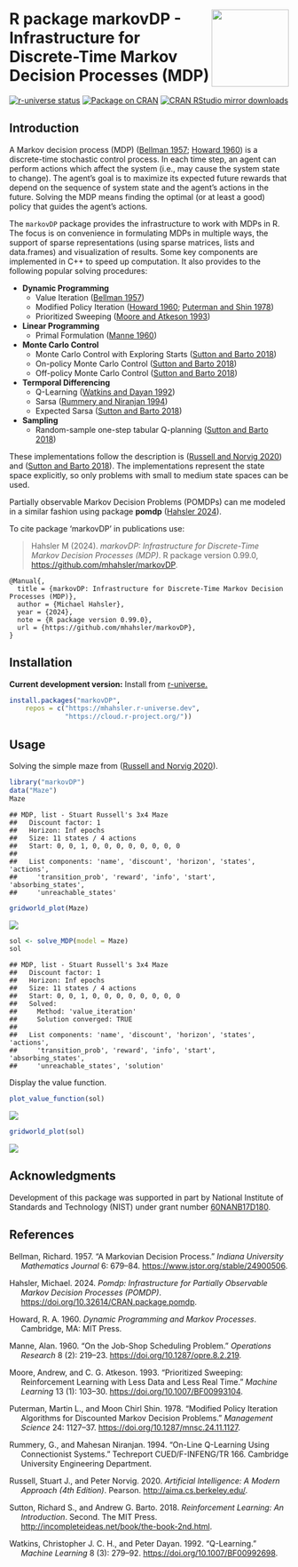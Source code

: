 
# <img src="man/figures/logo.svg" align="right" height="139" /> R package markovDP - Infrastructure for Discrete-Time Markov Decision Processes (MDP)

[![r-universe
status](https://mhahsler.r-universe.dev/badges/markovDP)](https://mhahsler.r-universe.dev/markovDP)
[![Package on
CRAN](https://www.r-pkg.org/badges/version/markovDP)](https://CRAN.R-project.org/package=markovDP)
[![CRAN RStudio mirror
downloads](https://cranlogs.r-pkg.org/badges/markovDP)](https://CRAN.R-project.org/package=markovDP)

## Introduction

A Markov decision process (MDP) ([Bellman 1957](#ref-Bellman1957);
[Howard 1960](#ref-Howard1960)) is a discrete-time stochastic control
process. In each time step, an agent can perform actions which affect
the system (i.e., may cause the system state to change). The agent’s
goal is to maximize its expected future rewards that depend on the
sequence of system state and the agent’s actions in the future. Solving
the MDP means finding the optimal (or at least a good) policy that
guides the agent’s actions.

The `markovDP` package provides the infrastructure to work with MDPs in
R. The focus is on convenience in formulating MDPs in multiple ways, the
support of sparse representations (using sparse matrices, lists and
data.frames) and visualization of results. Some key components are
implemented in C++ to speed up computation. It also provides to the
following popular solving procedures:

- **Dynamic Programming**
  - Value Iteration ([Bellman 1957](#ref-Bellman1957))
  - Modified Policy Iteration ([Howard 1960](#ref-Howard1960); [Puterman
    and Shin 1978](#ref-Puterman1978))
  - Prioritized Sweeping ([Moore and Atkeson 1993](#ref-Moore1993))
- **Linear Programming**
  - Primal Formulation ([Manne 1960](#ref-Manne1960))
- **Monte Carlo Control**
  - Monte Carlo Control with Exploring Starts ([Sutton and Barto
    2018](#ref-Sutton1998))
  - On-policy Monte Carlo Control ([Sutton and Barto
    2018](#ref-Sutton1998))
  - Off-policy Monte Carlo Control ([Sutton and Barto
    2018](#ref-Sutton1998))
- **Termporal Differencing**
  - Q-Learning ([Watkins and Dayan 1992](#ref-Watkins1992))
  - Sarsa ([Rummery and Niranjan 1994](#ref-Rummery1994))
  - Expected Sarsa ([Sutton and Barto 2018](#ref-Sutton1998))
- **Sampling**
  - Random-sample one-step tabular Q-planning ([Sutton and Barto
    2018](#ref-Sutton1998))

These implementations follow the description is ([Russell and Norvig
2020](#ref-Russell2020)) and ([Sutton and Barto 2018](#ref-Sutton1998)).
The implementations represent the state space explicitly, so only
problems with small to medium state spaces can be used.

Partially observable Markov Decision Problems (POMDPs) can me modeled in
a similar fashion using package **pomdp** ([Hahsler
2024](#ref-CRAN_pomdp)).

To cite package ‘markovDP’ in publications use:

> Hahsler M (2024). *markovDP: Infrastructure for Discrete-Time Markov
> Decision Processes (MDP)*. R package version 0.99.0,
> <https://github.com/mhahsler/markovDP>.

    @Manual{,
      title = {markovDP: Infrastructure for Discrete-Time Markov Decision Processes (MDP)},
      author = {Michael Hahsler},
      year = {2024},
      note = {R package version 0.99.0},
      url = {https://github.com/mhahsler/markovDP},
    }

## Installation

**Current development version:** Install from
[r-universe.](https://mhahsler.r-universe.dev/markovDP)

``` r
install.packages("markovDP",
    repos = c("https://mhahsler.r-universe.dev",
              "https://cloud.r-project.org/"))
```

## Usage

Solving the simple maze from ([Russell and Norvig
2020](#ref-Russell2020)).

``` r
library("markovDP")
data("Maze")
Maze
```

    ## MDP, list - Stuart Russell's 3x4 Maze
    ##   Discount factor: 1
    ##   Horizon: Inf epochs
    ##   Size: 11 states / 4 actions
    ##   Start: 0, 0, 1, 0, 0, 0, 0, 0, 0, 0, 0
    ## 
    ##   List components: 'name', 'discount', 'horizon', 'states', 'actions',
    ##     'transition_prob', 'reward', 'info', 'start', 'absorbing_states',
    ##     'unreachable_states'

``` r
gridworld_plot(Maze)
```

![](inst/README_files/problem-1.png)<!-- -->

``` r
sol <- solve_MDP(model = Maze)
sol
```

    ## MDP, list - Stuart Russell's 3x4 Maze
    ##   Discount factor: 1
    ##   Horizon: Inf epochs
    ##   Size: 11 states / 4 actions
    ##   Start: 0, 0, 1, 0, 0, 0, 0, 0, 0, 0, 0
    ##   Solved:
    ##     Method: 'value_iteration'
    ##     Solution converged: TRUE
    ## 
    ##   List components: 'name', 'discount', 'horizon', 'states', 'actions',
    ##     'transition_prob', 'reward', 'info', 'start', 'absorbing_states',
    ##     'unreachable_states', 'solution'

Display the value function.

``` r
plot_value_function(sol)
```

![](inst/README_files/value_function-1.png)<!-- -->

``` r
gridworld_plot(sol)
```

![](inst/README_files/gridworld_plot-1.png)<!-- -->

## Acknowledgments

Development of this package was supported in part by National Institute
of Standards and Technology (NIST) under grant number
[60NANB17D180](https://www.nist.gov/ctl/pscr/safe-net-integrated-connected-vehicle-computing-platform).

## References

<div id="refs" class="references csl-bib-body hanging-indent"
entry-spacing="0">

<div id="ref-Bellman1957" class="csl-entry">

Bellman, Richard. 1957. “A Markovian Decision Process.” *Indiana
University Mathematics Journal* 6: 679–84.
<https://www.jstor.org/stable/24900506>.

</div>

<div id="ref-CRAN_pomdp" class="csl-entry">

Hahsler, Michael. 2024. *Pomdp: Infrastructure for Partially Observable
Markov Decision Processes (POMDP)*.
<https://doi.org/10.32614/CRAN.package.pomdp>.

</div>

<div id="ref-Howard1960" class="csl-entry">

Howard, R. A. 1960. *Dynamic Programming and Markov Processes*.
Cambridge, MA: MIT Press.

</div>

<div id="ref-Manne1960" class="csl-entry">

Manne, Alan. 1960. “On the Job-Shop Scheduling Problem.” *Operations
Research* 8 (2): 219–23. <https://doi.org/10.1287/opre.8.2.219>.

</div>

<div id="ref-Moore1993" class="csl-entry">

Moore, Andrew, and C. G. Atkeson. 1993. “Prioritized Sweeping:
Reinforcement Learning with Less Data and Less Real Time.” *Machine
Learning* 13 (1): 103–30. <https://doi.org/10.1007/BF00993104>.

</div>

<div id="ref-Puterman1978" class="csl-entry">

Puterman, Martin L., and Moon Chirl Shin. 1978. “Modified Policy
Iteration Algorithms for Discounted Markov Decision Problems.”
*Management Science* 24: 1127–37.
<https://doi.org/10.1287/mnsc.24.11.1127>.

</div>

<div id="ref-Rummery1994" class="csl-entry">

Rummery, G., and Mahesan Niranjan. 1994. “On-Line Q-Learning Using
Connectionist Systems.” Techreport CUED/F-INFENG/TR 166. Cambridge
University Engineering Department.

</div>

<div id="ref-Russell2020" class="csl-entry">

Russell, Stuart J., and Peter Norvig. 2020. *Artificial Intelligence: A
Modern Approach (4th Edition)*. Pearson. <http://aima.cs.berkeley.edu/>.

</div>

<div id="ref-Sutton1998" class="csl-entry">

Sutton, Richard S., and Andrew G. Barto. 2018. *Reinforcement Learning:
An Introduction*. Second. The MIT Press.
<http://incompleteideas.net/book/the-book-2nd.html>.

</div>

<div id="ref-Watkins1992" class="csl-entry">

Watkins, Christopher J. C. H., and Peter Dayan. 1992. “Q-Learning.”
*Machine Learning* 8 (3): 279–92. <https://doi.org/10.1007/BF00992698>.

</div>

</div>
